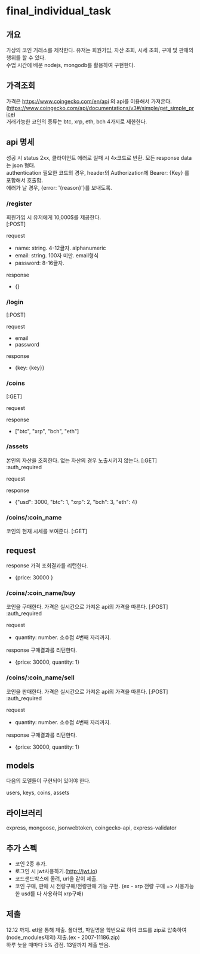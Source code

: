 # final_individual_task

## 개요

가상의 코인 거래소를 제작한다. 유저는 회원가입, 자산 조회, 시세 조회, 구매 및 판매의 행위를 할 수 있다.  
수업 시간에 배운 nodejs, mongodb를 활용하여 구현한다.

## 가격조회

가격은 https://www.coingecko.com/en/api 의 api를 이용해서 가져온다. (https://www.coingecko.com/api/documentations/v3#/simple/get_simple_price)  
거래가능한 코인의 종류는 btc, xrp, eth, bch 4가지로 제한한다.  


## api 명세

성공 시 status 2xx, 클라이언트 에러로 실패 시 4x코드로 반환. 
모든 response data는 json 형태.  
authentication 필요한 코드의 경우, header의 Authorization에 Bearer: {Key} 를 포함해서 호출함.  
에러가 날 경우, {error: '{reason}'}를 보내도록.


### /register
회원가입 시 유저에게 10,000$를 제공한다.  
[:POST]

request


- name: string. 4-12글자. alphanumeric
- email: string. 100자 미만. email형식
- password: 8-16글자.


response
 - {}

### /login
[:POST]

request
- email
- password


response
- {key: {key}}

### /coins
[:GET]

request


response
- ["btc", "xrp", "bch", "eth"]

### /assets
본인의 자산을 조회한다. 없는 자산의 경우 노출시키지 않는다.
[:GET]  
:auth_required  


request

response
- {"usd": 3000, "btc": 1, "xrp": 2, "bch": 3, "eth": 4}

### /coins/:coin_name
코인의 현재 시세를 보여준다.
[:GET]

request
- 

response
가격 조회결과를 리턴한다.
- {price: 30000 }


### /coins/:coin_name/buy
코인을 구매한다. 가격은 실시간으로 가져온 api의 가격을 따른다.
[:POST]
:auth_required  

request
- quantity: number. 소수점 4번째 자리까지.

response
구매결과를 리턴한다.
- {price: 30000, quantity: 1}


### /coins/:coin_name/sell
코인을 판매한다. 가격은 실시간으로 가져온 api의 가격을 따른다.
[:POST]
:auth_required  


request
- quantity: number. 소수점 4번째 자리까지.


response
구매결과를 리턴한다.
- {price: 30000, quantity: 1}




## models

다음의 모델들이 구현되어 있어야 한다.  

users, keys, coins, assets

## 라이브러리

express, mongoose, jsonwebtoken, coingecko-api, express-validator

## 추가 스펙

- 코인 2종 추가.  
- 로그인 시 jwt사용하기.(http://jwt.io)  
- 코드샌드박스에 올려, url을 같이 제출.
- 코인 구매, 판매 시 전량구매/전량판매 기능 구현. (ex - xrp 전량 구매 => 사용가능한 usd를 다 사용하여 xrp구매)


## 제출
12.12 까지. etl을 통해 제출. 
폴더명, 파일명을 학번으로 하여 코드를 zip로 압축하여(node_modules제외) 제출.(ex - 2007-11186.zip)  
하루 늦을 때마다 5% 감점. 13일까지 제출 받음.  

